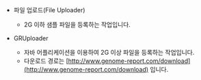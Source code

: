 - 파일 업로드(File Uploader)
    - 2G 이하 샘플 파일을 등록하는 작업입니다.
  
- GRUploader
    - 자바 어플리케이션을 이용하여 2G 이상 파일을 등록하는 작업입니다.
    - 다운로드 경로는 [http://www.genome-report.com/download](http://www.genome-report.com/download) 입니다.

